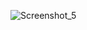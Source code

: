 
![Screenshot_5](https://github.com/FelipeLRoll/FelipeLRoll/assets/154685092/0905a5d2-fc0b-4fed-be70-309f0bd75711)
